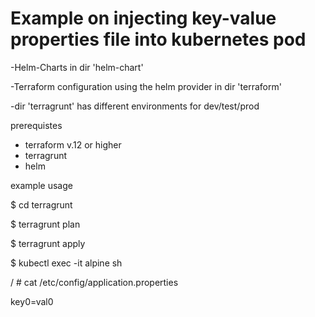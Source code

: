 # Example on injecting key-value properties file into kubernetes pod

-Helm-Charts in dir 'helm-chart'

-Terraform configuration using the helm provider in dir 'terraform'

-dir 'terragrunt' has different environments for dev/test/prod



prerequistes

- terraform v.12 or higher
- terragrunt 
- helm


example usage


$ cd terragrunt

$ terragrunt plan

$ terragrunt apply


$ kubectl exec -it alpine sh

/ # cat /etc/config/application.properties

key0=val0


